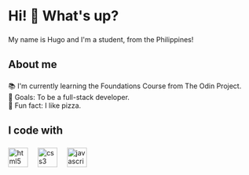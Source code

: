 <h1 align="left">Hi! 👋 What's up?</h1>

###

<p align="left">My name is Hugo and I'm a student, from the Philippines!</p>

###

<h2 align="left">About me</h2>

###

<p align="left">📚 I'm currently learning the Foundations Course from The Odin Project.<br>🎯 Goals: To be a full-stack developer.<br>🎲 Fun fact: I like pizza.</p>

###

<h2 align="left">I code with</h2>

###

<div align="left">
  <img src="https://cdn.simpleicons.org/html5/E34F26" height="40" alt="html5 logo"  />
  <img width="12" />
  <img src="https://cdn.jsdelivr.net/gh/devicons/devicon/icons/css3/css3-plain.svg" height="40" alt="css3 logo"  />
  <img width="12" />
  <img src="https://cdn.jsdelivr.net/gh/devicons/devicon/icons/javascript/javascript-plain.svg" height="40" alt="javascript logo"  />
</div>

###
